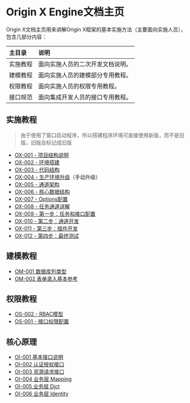 # Origin X Engine文档主页

Origin X文档主页用来讲解Origin X框架的基本实施方法（主要面向实施人员），包含几部分内容：

| 主目录 | 说明 |
| :--- | :--- |
| 实施教程 | 面向实施人员的二次开发文档说明。 |
| 建模教程 | 面向实施人员的建模部分专用教程。 |
| 权限教程 | 面向实施人员的权限专用教程。 |
| 接口规范 | 面向集成开发人员的接口专用教程。 |

## 实施教程

> 由于使用了窗口启动程序，所以搭建程序环境可直接使用新版，而不是旧版，旧版会标记成旧版

* [OX-001 - 项目结构说明](1.ox-delivery-guide/ox-001-structure-project.html)
* [OX-002 - 环境搭建](1.ox-delivery-guide/ox-002-environment-backend.html)
* [OX-003 - 代码结构](1.ox-delivery-guide/ox-003-structure-code.html)
* [OX-004 - 生产环境升级](1.ox-delivery-guide/ox-004-environment-production.html)（手动升级）
* [OX-005 - 通道架构](1.ox-delivery-guide/ox-005-structure-channel.html)
* [OX-006 - 核心数据结构](1.ox-delivery-guide/ox-006-structure-data.html)
* [OX-007 - Options配置](1.ox-delivery-guide/ox-007-delivery-options.html)
* [OX-008 - 任务通道详解](1.ox-delivery-guide/ox-009-channel-task.html)
* [OX-009 - 第一步：任务和接口配置](1.ox-delivery-guide/ox-009-step1-configuration.html)
* [OX-010 - 第二步：通道开发](1.ox-delivery-guide/ox-010-step2-channel.html)
* [OX-011 - 第三步：插件开发](1.ox-delivery-guide/ox-011-step3-plugin.html)
* [OX-012 - 第四步：最终测试](1.ox-delivery-guide/ox-012-step4-testing.html)

## 建模教程

* [OM-001 数据库列类型](2.ox-modeling/om-001-column-type.html)
* [OM-002 表单录入基本参考](2.ox-modeling/om-002-form-field.html)

## 权限教程

* [OS-002 - RBAC模型](4.ox-authorization/os-002-rbac.html)
* [OS-001 - 接口权限配置](4.ox-authorization/os-001-authorization.html)

## 核心原理

* [OI-001 基本接口说明](3.ox-interface/oi-001-ji-ben-jie-kou-shuo-ming.html)
* [OI-002 认证授权接口](3.ox-interface/oi-002-ren-zheng-shou-quan.html)
* [OI-003 资源请求接口](3.ox-interface/oi-003-zi-yuan-qing-qiu-chu-shi-hua.html)
* [OI-004 业务层 Mapping](3.ox-interface/oi-004-ye-wu-ceng-mapping-pei-zhi-shuo-ming.html)
* [OI-005 业务层 Dict](3.ox-interface/oi-005-ye-wu-ceng-dict.html)
* [OI-006 业务层 Identity](3.ox-interface/oi-006-ye-wu-ceng-identity.html)



